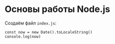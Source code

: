 # Основы работы Node.js

Создаём файл `index.js`:

    const now = new Date().toLocaleString()
    console.log(now)
